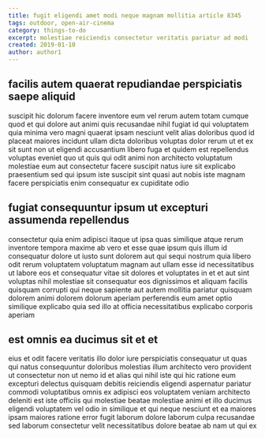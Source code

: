 ```yaml
---
title: fugit eligendi amet modi neque magnam mollitia article 8345
tags: outdoor, open-air-cinema
category: things-to-do
excerpt: molestiae reiciendis consectetur veritatis pariatur ad modi
created: 2019-01-10
author: author1
---
```


## facilis autem quaerat repudiandae perspiciatis saepe aliquid

suscipit hic dolorum facere inventore eum vel rerum autem totam cumque quod et qui dolore aut animi quis recusandae nihil fugiat id qui voluptatem quia minima vero magni quaerat ipsam nesciunt velit alias doloribus quod id placeat maiores incidunt ullam dicta doloribus voluptas dolor rerum ut et ex sit sunt non ut eligendi accusantium libero fuga et quidem est repellendus voluptas eveniet quo ut quis qui odit animi non architecto voluptatum molestiae eum aut consectetur facere suscipit natus iure sit explicabo praesentium sed qui ipsum iste suscipit sint quasi aut nobis iste magnam facere perspiciatis enim consequatur ex cupiditate odio

## fugiat consequuntur ipsum ut excepturi assumenda repellendus

consectetur quia enim adipisci itaque ut ipsa quas similique atque rerum inventore tempora maxime ab vero et esse quae ipsum quis illum id consequatur dolore ut iusto sunt dolorem aut qui sequi nostrum quia libero odit rerum voluptatem voluptatum magnam aut ullam esse id necessitatibus ut labore eos et consequatur vitae sit dolores et voluptates in et et aut sint voluptas nihil molestiae sit consequatur eos dignissimos et aliquam facilis quisquam corrupti qui neque sapiente aut autem mollitia pariatur quisquam dolorem animi dolorem dolorum aperiam perferendis eum amet optio similique explicabo quia sed illo at officia necessitatibus explicabo corporis aperiam

## est omnis ea ducimus sit et et

eius et odit facere veritatis illo dolor iure perspiciatis consequatur ut quas qui natus consequuntur doloribus molestias illum architecto vero provident ut consectetur non ut nemo id et alias qui nihil iste qui hic ratione eum excepturi delectus quisquam debitis reiciendis eligendi aspernatur pariatur commodi voluptatibus omnis ex adipisci eos voluptatem veniam architecto deleniti est iste officiis qui molestiae beatae molestiae animi et illo ducimus eligendi voluptatem vel odio in similique et qui neque nesciunt et ea maiores ipsam maiores ratione error fugit laborum dolore laborum culpa recusandae sed laborum consectetur velit necessitatibus dolore beatae ab nam ut qui ex
